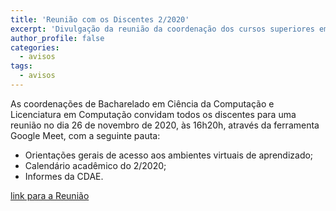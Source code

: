 ```yaml
---
title: 'Reunião com os Discentes 2/2020'
excerpt: 'Divulgação da reunião da coordenação dos cursos superiores em Computação com os discentes a ocorrer na quinta-feira, 26 de novembro de 2020, às 16h20.'
author_profile: false
categories:
  - avisos
tags:
  - avisos
---
```


As coordenações de Bacharelado em Ciência da Computação e Licenciatura em Computação convidam todos os discentes para uma reunião no dia 26 de novembro de 2020, às 16h20h, através da ferramenta Google Meet, com a seguinte pauta:

- Orientações gerais de acesso aos ambientes virtuais de aprendizado;
- Calendário acadêmico do 2/2020;
- Informes da CDAE.

[link para a Reunião](https://meet.google.com/iiq-zzbu-ssi)
